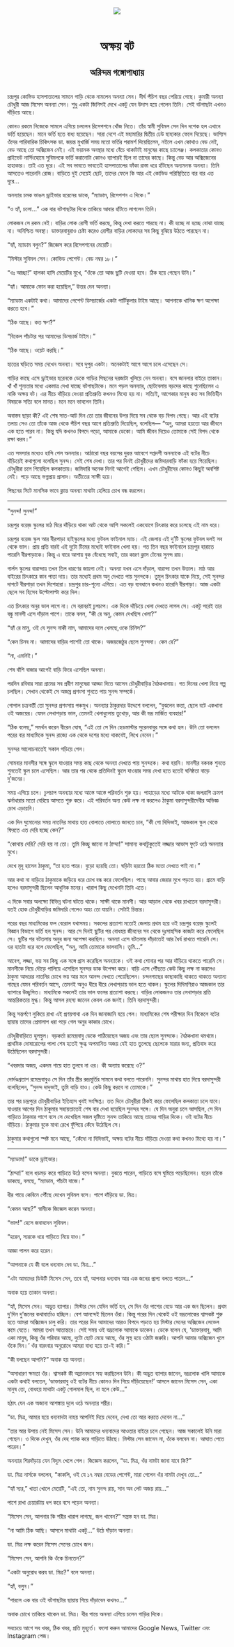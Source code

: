 <div align=center> <img src="../../metadata/images/rabibasariya/অক্ষয়-বট-অরিন্দম-গঙ্গোপাধ্যায়.jpg" align="center"></div><br><h1 align=center>অক্ষয় বট</h1>
<h2 align=center>অরিন্দম গঙ্গোপাধ্যায়</h2><br>চন্দ্রপুর কোভিড হাসপাতালের সামনে গাড়ি থেকে নামলেন অনন্যা সেন। দীর্ঘ পঁচিশ বছর পেরিয়ে গেছে। কুমারী অনন্যা চৌধুরী আজ মিসেস অনন্যা সেন। শুধু একটা জিনিসই দেখে একটু যেন উদাস হয়ে গেলেন তিনি। সেই বটগাছটা এখনও দাঁড়িয়ে আছে।

কোনও রকমে নিজেকে সামলে এগিয়ে চললেন রিসেপশনে খোঁজ নিতে। তাঁর স্বামী সুবিমল সেন দিন দশেক হল এখানে ভর্তি হয়েছেন। মানে ভর্তি হতে বাধ্য হয়েছেন। সারা দেশে এই মহামারির দ্বিতীয় ঢেউ হাহাকার ফেলে দিয়েছে। ভাগ্যিস ওঁদের পারিবারিক চিকিৎসক ডা. জয়ন্ত মুখার্জি সময় মতো ভর্তির পরামর্শ দিয়েছিলেন, নইলে এখন কোথাও বেড নেই, বেড আছে তো অক্সিজেন নেই। এই ভয়ানক অবস্থার মধ্যে বেঁচে থাকাটাই মানুষের কাছে চ্যালেঞ্জ। কলকাতার কোনও প্রাইভেট নার্সিংহোমে সুবিমলকে ভর্তি করানোটা কোনও ব্যাপারই ছিল না তাদের কাছে। কিন্তু বেড আর অক্সিজেনের হাহাকার। তাই এত দূরে। এই সব ভাবতে ভাবতেই হাসপাতালের ফাঁকা রাস্তা ধরে হাঁটছেন অন্যমনস্ক অনন্যা। তিনি আসতেও পারেননি রোজ। বাড়িতে দুই মেয়েই ছোট, তাদের ফেলে কি আর এই কোভিড পরিস্থিতিতে বার বার এত দূরে...

অনন্যার চমক ভাঙল ড্রাইভার হরেনের ডাকে, “ম্যাডাম, রিসেপশন এ দিকে।” 

“ও হ্যাঁ, চলো...” এক বার বটগাছটার দিকে তাকিয়ে আবার হাঁটতে লাগলেন তিনি।

লোকজন সে রকম নেই। বাড়ির লোক রোগী ভর্তি করছে, কিন্তু দেখা করতে পারছে না। কী হচ্ছে না হচ্ছে বোঝা যাচ্ছে না। অনিশ্চিত অবস্থা। ডাক্তারবাবুরাও চেষ্টা করেও রোগীর বাড়ির লোকদের সব কিছু বুঝিয়ে উঠতে পারছেন না।

“হ্যাঁ, ম্যাডাম বলুন?” জিজ্ঞেস করে রিসেপশনের মেয়েটি।

“মিস্টার সুবিমল সেন। কোভিড পেশেন্ট। বেড নম্বর ১৮।” 

“ওঃ আচ্ছা!” হালকা হাসি মেয়েটির মুখে, “ওঁকে তো আজ ছুটি দেওয়া হবে। ঠিক হয়ে গেছেন উনি।”

“হ্যাঁ। আমাকে ফোন করা হয়েছিল,” উত্তর দেন অনন্যা। 

“ম্যাডাম একটাই কথা। আমাদের পেশেন্ট ডিসচার্জের একটা পার্টিকুলার টাইম আছে। আপনাকে খানিক ক্ষণ অপেক্ষা করতে হবে।”

“ঠিক আছে। কত ক্ষণ?”

“বিকেল পাঁচটার পর আমাদের ডিসচার্জ টাইম।”

“ঠিক আছে। ওয়েট করছি।”

হাতের ঘড়িতে সময় দেখেন অনন্যা। সবে দুপুর একটা। অনেকটাই আগে আগে চলে এসেছেন সে।

গাড়ির কাছে এসে ড্রাইভার হরেনকে ডেকে গাড়ির পিছনের দরজাটা খুলিয়ে নেন অনন্যা। বসে জানলার বাইরে তাকান। খাঁ খাঁ শূন্যতার মধ্যে একমাত্র দেখা যাচ্ছে বটগাছটাকে। মনে পড়ল অনন্যার, ছোটবেলায় বড়দের কাছে শুনেছিলেন এ নাকি অক্ষয় বট। এর নীচে দাঁড়িয়ে দেওয়া প্রতিশ্রুতি কখনও মিথ্যে হয় না। সত্যিই, আগেকার মানুষ কত সব ভিত্তিহীন বিষয়কে সত্যি বলে মানত। মনে মনে ভাবলেন তিনি।

অবাস্তব ছাড়া কী? এই শেষ সাত-আট দিন তো তার জীবনের উপর দিয়ে সব থেকে বড় বিপদ গেছে। আর এই বটের তলায় সেও তো তাঁকে আজ থেকে পঁচিশ বছর আগে প্রতিশ্রুতি দিয়েছিল, বলেছিল— “অনু, আমরা হয়তো আর জীবনে এক হতে পারব না। কিন্তু যদি কখনও বিপদে পড়ো, আমাকে ডেকো। আমি জীবন দিয়েও তোমাকে সেই বিপদ থেকে রক্ষা করব।”

এত সমস্যার মধ্যেও হাসি পেল অনন্যার। আঠারো বছর বয়সের দুরন্ত আবেগে সপ্তদশী অনন্যাকে এই বটের নীচে দাঁড়িয়েই কথাগুলো বলেছিল সুনন্দ। সেই শেষ দেখা। তার পর দিনই চৌধুরীদের জমিদারবাড়ি ফাঁকা হয়ে গিয়েছিল। চৌধুরীরা চলে গিয়েছিল কলকাতায়। জমিদারি অনেক দিনই আগেই গেছিল। এখন চৌধুরীদের কোনও কিছুই অবশিষ্ট নেই। পড়ে আছে ভগ্নপ্রায় প্রাসাদ। অতীতের সাক্ষী হয়ে।

পিছনের সিটে মানসিক ভাবে ক্লান্ত অনন্যা মাথাটা হেলিয়ে চোখ বন্ধ করলেন।

 

*****

“সুনন্দ! সুনন্দ!”

চন্দ্রপুর বয়েজ় স্কুলের মাঠ ঘিরে দাঁড়িয়ে থাকা আট থেকে আশি সকলেই একযোগে চিৎকার করে চলেছে এই নাম ধরে।

চন্দ্রপুর বয়েজ স্কুল আর বীরপাড়া হাইস্কুলের মধ্যে ফুটবল ফাইনাল ম্যাচ। এই জেলায় এই দু’টি স্কুলের ফুটবল দলই সব থেকে ভাল। প্রায় প্রতি বারই এই দুটো টিমের মধ্যেই ফাইনাল খেলা হয়। গত তিন বছর ফাইনালে চন্দ্রপুর হারাতে পারেনি বীরপাড়াকে। কিন্তু এ বারে আশায় বুক বেঁধেছে সবাই, তার কারণ ক্লাস টেনের সুনন্দ রায়।

গার্লস স্কুলের বারান্দায় তখন তিল ধারণের জায়গা নেই। অনন্যা যখন এসে দাঁড়াল, বারান্দা তখন উত্তাল। মাঠ আর বাইরের চিৎকারে কান পাতা দায়। তার মধ্যেই প্রথম অনু দেখতে পায় সুনন্দকে। তুমুল চিৎকার যাকে নিয়ে, সেই সুনন্দর দাপটে বীরপাড়া তখন দিশেহারা। চন্দ্রপুর চার-শূন্যে এগিয়ে। এত বড় ব্যবধানে কখনও হারেনি বীরপাড়া। আজ একটা ছেলে সব হিসেব উল্টোপাল্টা করে দিল।

এত চিৎকার অনুর ভাল লাগে না। সে বরাবরই চুপচাপ। এক দিকে দাঁড়িয়ে খেলা দেখতে লাগল সে। একটু পরেই তার বন্ধু মানসী এসে দাঁড়াল পাশে। তাকে বলল, “কী রে অনু, কেমন দেখছিস খেলা?” 

“হ্যাঁ রে মানু, ওই যে সুনন্দ নাকী নাম, আমাদের দলে খেলছে,ওকে চিনিস?”

“কেন চিনব না। আমাদের বাড়ির পাশেই তো থাকে। অজয়জেঠুর ছেলে সুনন্দদা। কেন রে?”

“না, এমনিই।”

শেষ বাঁশি বাজার আগেই বাড়ি ফিরে এসেছিল অনন্যা।

পরদিন রবিবার সারা গ্রামের সব প্রবীণ মানুষেরা আড্ডা দিতে আসেন চৌধুরীবাড়ির বৈঠকখানায়। গত দিনের খেলা নিয়ে গল্প চলছিল। সেখান থেকেই সে অজস্র প্রশংসা শুনতে পায় সুনন্দ সম্পর্কে।

গোপাল চক্রবর্তী তো সুনন্দর প্রশংসায় পঞ্চমুখ। অনন্যার ঠাকুরদার উদ্দেশে বললেন, “বুঝলেন কত্তা, ছেলে বটে একখানা ওই অজয়ের। যেমন লেখাপড়ায় ভাল, তেমনই খেলাধুলোয় তুখোড়, আর কী ভদ্র মার্জিত ব্যবহার!”

“ঠিক বলেছ,” সমর্থন করেন বীরেন ঘোষ, “এই তো সে দিন হেডমাস্টার সুরেনবাবুর সঙ্গে কথা হল। উনি তো বললেন পরের বার মাধ্যমিকে সুনন্দ রাজ্যে এক থেকে দশের মধ্যে থাকবেই, লিখে নেবেন।”

সুনন্দর আলোচনাতেই সকাল গড়িয়ে গেল।

সোমবার মানসীর সঙ্গে স্কুলে যাওয়ার সময় কাছ থেকে অনন্যা দেখতে পায় সুনন্দকে। কথা হয়নি। মানসীর বকবক শুনতে শুনতেই স্কুল চলে এসেছিল। আর তার পর থেকে প্রতিদিনই স্কুলে যাওয়ার সময় দেখা হতে হতেই ঘনিষ্ঠতা বাড়ে দু’জনের।

সময় এগিয়ে চলে। চুপচাপ অনন্যার মধ্যে আস্তে আস্তে পরিবর্তন শুরু হয়। পাহাড়ের মধ্যে আটকে থাকা জলরাশি ক্রমশ ঝর্নাধারার মতো বেরিয়ে আসতে শুরু করে। এই পরিবর্তন অন্য কেউ লক্ষ না করলেও ঠাকুমা বরদাসুন্দরীদেবীর অভিজ্ঞ চোখ এড়ায়নি।

এক দিন ঘুমোনোর সময় নাতনির মাথায় হাত বোলাতে বোলাতে জানতে চান, “কী গো দিদিভাই, আজকাল স্কুল থেকে ফিরতে এত দেরি হচ্ছে কেন?” 

“কোথায় দেরি? দেরি হয় না তো। তুমি কিচ্ছু জানো না ঠাম্মা!” সামান্য কথাটুকুতেই লজ্জার আভাস ফুটে ওঠে অনন্যার মুখে।

দেখে মৃদু হাসেন ঠাকুমা, “তা হতে পারে। বুড়ো হয়েছি তো। ঘড়িটা হয়তো ঠিক মতো দেখতে পাই না।”

আর কথা না বাড়িয়ে ঠাকুমাকে জড়িয়ে ধরে চোখ বন্ধ করে ফেলেছিল। পাছে আবার জেরার মুখে পড়তে হয়। গ্রামে বাড়ি হলেও বরদাসুন্দরী ছিলেন আধুনিক মনের। খারাপ কিছু দেখেননি তিনি এতে।

এ দিকে সবার অলক্ষ্যে বিভিন্ন ঘটনা ঘটতে থাকে। সাক্ষী থাকে মানসী। আর আড়াল থেকে খবর রাখতেন বরদাসুন্দরী। যতই হোক চৌধুরীবাড়ির জমিদারি গেলেও অহং তো যায়নি। সেটাই চিন্তার।

পরের বছর মাধ্যমিকের ফল বেরোল যথাসময়। সকলের প্রত্যাশা মতোই জেলায় প্রথম হয়ে ওই চন্দ্রপুর বয়েজ় স্কুলেই বিজ্ঞান বিভাগে ভর্তি হল সুনন্দ। আর সে দিনই ছুটির পর বোধহয় জীবনের সব থেকে দুঃসাহসিক কাজটা করে ফেলেছিল সে। ছুটির পর বটতলায় অনুর জন্য অপেক্ষা করছিল। অনন্যা এসে বটতলায় দাঁড়াতেই আর ধৈর্য রাখতে পারেনি সে। ওর হাতটা ধরে বলে ফেলেছিল, “অনু, আমি তোমাকে ভালবাসি। তুমি…”

আবেগ, লজ্জা, ভয় সব কিছু এক সঙ্গে গ্রাস করেছিল অনন্যাকে। ওই কথা শোনার পর আর দাঁড়িয়ে থাকতে পারেনি সে। মানসীকে নিয়ে দৌড়ে পালিয়ে এসেছিল সুনন্দর ডাক উপেক্ষা করে। বাড়ি এসে পৌঁছতে কেউ কিছু লক্ষ না করলেও ঠাকুমা আদরের নাতনির চোখে ভয় আর মনে আনন্দ দেখতে পেয়েছিলেন।  চন্দনগাছের কাছাকাছি থাকতে থাকতে অন্যান্য গাছের যেমন পরিবর্তন আসে, তেমনই অনুও ধীরে ধীরে লেখাপড়ায় ভাল হতে থাকল। স্কুলের দিদিমণিরাও আজকাল তার ব্যাপারে উচ্ছ্বসিত। মাধ্যমিকে সকলেই তার ভাল ফলের প্রত্যাশা করছে। বাড়ির লোকজনও তার লেখাপড়ার প্রতি আন্তরিকতায় মুগ্ধ। কিন্তু আসল রহস্য জানেন কেবল এক জনই। তিনি বরদাসুন্দরী।

কিন্তু সন্তর্পণে লুকিয়ে রাখা এই প্রণয়গাথা এক দিন জানাজানি হয়ে গেল। মাধ্যমিকের শেষ পরীক্ষার দিন বিকেলে বটের ছায়ায় তাদের প্রেমালাপ ধরা পড়ে গেল অনুর কাকার চোখে।

চৌধুরীবাড়িতে হুলস্থুল। বড়কর্তা রমেন্দ্রবাবু ডেকে পাঠিয়েছেন অজয় এবং তার ছেলে সুনন্দকে। বৈঠকখানা থমথমে। প্রাথমিক দোষারোপের পালা শেষ হতেই ক্ষুব্ধ অপমানিত অজয় যেই হাত তুলেছে ছেলেকে মারার জন্য, প্রতিবাদ করে উঠেছিলেন বরদাসুন্দরী।

“খবরদার অজয়, একদম গায়ে হাত তুলবে না ওর। কী অন্যায় করেছে ও?”

দোর্দণ্ডপ্রতাপ রমেন্দ্রবাবুও সে দিন তাঁর স্ত্রীর রুদ্রমূর্তির সামনে কথা বলতে পারেননি। সুনন্দর মাথায় হাত দিয়ে বরদাসুন্দরী বলেছিলেন, “সুনন্দ দাদুভাই, তুমি বাড়ি যাও। কেউ কিছু করবে না তোমাকে।”

তার পর চন্দ্রপুরে চৌধুরীবাড়ির ইতিহাস খুবই সংক্ষিপ্ত। তত দিনে চৌধুরীরা ঠিকই করে ফেলেছিল কলকাতা চলে যাবে। যাওয়ার আগের দিন ঠাকুমার সহায়তাতেই শেষ বার দেখা হয়েছিল সুনন্দর সঙ্গে। যে দিন অনুরা চলে আসছিল, সে দিন গাড়িতে ঠাকুমার পাশে বসে সে দেখেছিল সজল দৃষ্টিতে সুনন্দ তাকিয়ে আছে তাদের গাড়ির দিকে। ওই বটের নীচে দাঁড়িয়ে। ঠাকুমার বুকে মাথা রেখে ফুঁপিয়ে কেঁদে উঠেছিল সে।

ঠাকুমার কথাগুলো স্পষ্ট মনে আছে, “কেঁদো না দিদিভাই, অক্ষয় বটের নীচে দাঁড়িয়ে দেওয়া কথা কখনও মিথ্যে হয় না।”

 

*****

“ম্যাডাম!” ডাকে ড্রাইভার।

“ঠাম্মা!” বলে ধড়মড় করে গাড়িতে উঠে বসেন অনন্যা। বুঝতে পারেন, গাড়িতে বসে ঘুমিয়ে পড়েছিলেন। হরেন তাঁকে ডাকছে, বলছে, “ম্যাডাম, পাঁচটা বাজে।”

ধীর পায়ে কেবিনে পৌঁছে দেখেন সুবিমল বসে। পাশে দাঁড়িয়ে ডা. মিত্র।

“কেমন আছ?” স্বামীকে জিজ্ঞেস করেন অনন্যা।

“ভাল!” হেসে জবাবদেন সুবিমল।

“হরেন, স্যরকে ধরে গাড়িতে নিয়ে যাও।”

আজ্ঞা পালন করে হরেন।

“আপনাকে যে কী বলে ধন্যবাদ দেব ডা. মিত্র...”

“এটা আমাদের ডিউটি মিসেস সেন, তবে হ্যাঁ, আপনার ধন্যবাদ আর এক জনের প্রাপ্য বলতে পারেন...”

অবাক হয়ে তাকান অনন্যা। 

“হ্যাঁ, মিসেস সেন। অদ্ভুত ব্যাপার। মিস্টার সেন যেদিন ভর্তি হন, সে দিন ওঁর পাশের বেডে আর এক জন ছিলেন। প্রথম দু’দিন দু’জনের কথাবার্তাও হচ্ছিল। বেশ আনন্দেই ছিলেন ওঁরা। কিন্তু পরের দিন থেকেই ওই ভদ্রলোকের শ্বাসকষ্ট শুরু হতে আমরা অক্সিজেন চালু করি। তার পরের দিন আমাদের আরও বিপদে পড়তে হয় মিস্টার সেনের অক্সিজেন লেভেল কমে যেতে। আমরা তখন আতান্তরে। সেই সময় ওই ভদ্রলোক আমাকে ডাকেন। ডেকে বলেন যে, ‘ডাক্তারবাবু, আমি একা মানুষ, কিন্তু ওঁর পরিবার আছে, দুটো ছোট মেয়ে আছে, ওঁর সুস্থ হয়ে ওঠাটা জরুরি। আপনি আমার অক্সিজেন খুলে ওঁকে দিন।’ ওঁর বারংবার অনুরোধে আমরা বাধ্য হয়ে তা-ই করি।”

“কী বলছেন আপনি?” অবাক হয় অনন্যা।

“অসাধারণ ক্ষমতা ওঁর। শ্বাসকষ্ট কী অম্লানবদনে সহ্য করছিলেন উনি। কী অদ্ভুত ব্যাপার জানেন, ভদ্রলোক খালি আমাকে একটা কথাই বলতেন, ‘ডাক্তারবাবু ওই বটের নীচে কোনও দিন গিয়ে দাঁড়িয়েছেন!’ আসলে জানেন মিসেস সেন, একা মানুষ তো, বোধহয় মাথাটা একটু গোলমাল ছিল, না হলে কেউ…” 

হঠাৎ যেন এক অজানা আশঙ্কায় দুলে ওঠে অনন্যার শরীর। 

“ডা. মিত্র, আমার হয়ে ধন্যবাদটা নাহয় আপনিই দিয়ে দেবেন, দেখা তো আর করতে দেবেন না...”

“তার আর উপায় নেই মিসেস সেন। উনি আমাদের ধন্যবাদের আওতার বাইরে চলে গেছেন। আজ সকালেই উনি মারা গেছেন। ও দিকে দেখুন, ওঁর দেহ প্যাক করে গাড়িতে উঠছে। মিস্টার সেন জানেন না, ওঁকে বলবেন না। আঘাত পেতে পারেন।”

অনন্যার শিরদাঁড়ায় যেন বিদ্যুৎ খেলে গেল। জিজ্ঞেস করলেন, “ডা. মিত্র, ওঁর নামটা জানা যাবে কি?”

ডা. মিত্র নার্সকে বললেন, “কাকলি, ওই যে ১৭ নম্বর বেডের পেশেন্ট, মারা গেলেন ওঁর নামটা দেখুন তো...”

“হ্যাঁ স্যর,” খাতা খোলে মেয়েটি, “এই তো, নাম সুনন্দ রায়, সান অব লেট অজয় রায়…”

পাশে রাখা চেয়ারটায় ধপ করে বসে পড়েন অনন্যা।

“মিসেস সেন, আপনার কি শরীর খারাপ লাগছে, জল খাবেন?” সন্ত্রস্ত হন ডা. মিত্র।

“না আমি ঠিক আছি। আসলে মাথাটা একটু...” উঠে দাঁড়ান অনন্যা।

ডা. মিত্র লক্ষ করেন মিসেস সেনের চোখে জল।

“মিসেস সেন, আপনি কি ওঁকে চিনতেন?”

“একটা অনুরোধ করব ডা. মিত্র?” বলে অনন্যা।

“হ্যাঁ, বলুন।”

“পারলে এক বার ওই বটগাছটার ছায়ায় গিয়ে দাঁড়াবেন কখনও...”

অবাক চোখে তাকিয়ে থাকেন ডা. মিত্র। ধীর পায়ে অনন্যা এগিয়ে চলেন গাড়ির দিকে।

সবচেয়ে আগে সব খবর, ঠিক খবর, প্রতি মুহূর্তে। ফলো করুন আমাদের Google News, Twitter এবং Instagram পেজ।